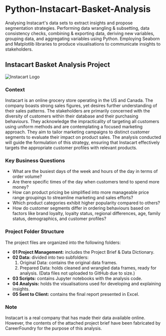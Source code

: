 # Python-Instacart-Basket-Analysis

Analysing Instacart's data sets to extract insights and propose segmentation strategies. Performing data wrangling & subsetting, data consistency checks, combining & exporting data, deriving new variables, grouping data, and aggregating variables using Python. Employing Seaborn and Matplotlib libraries to produce visualisations to communicate insights to stakeholders.

## Instacart Basket Analysis Project

![Instacart Logo](https://encrypted-tbn0.gstatic.com/images?q=tbn:ANd9GcQrjxr7BxoC6_pHAUzo4nf7-XL8Z0QORGBcQeiQOR0K&s)

### Context

Instacart is an online grocery store operating in the US and Canada. The company boasts strong sales figures, yet desires further understanding of their sales patterns. The stakeholders are primarily concerned with the diversity of customers within their database and their purchasing behaviours. They acknowledge the impracticality of targeting all customers using uniform methods and are contemplating a focused marketing approach. They aim to tailor marketing campaigns to distinct customer segments to evaluate their impact on product sales. The analysis conducted will guide the formulation of this strategy, ensuring that Instacart effectively targets the appropriate customer profiles with relevant products.

### Key Business Questions

- What are the busiest days of the week and hours of the day in terms of order volume?
- Are there specific times of the day when customers tend to spend more money?
- How can product pricing be simplified into more manageable price range groupings to streamline marketing and sales efforts?
- Which product categories exhibit higher popularity compared to others?
- How do customer segments differ in ordering behaviours based on factors like brand loyalty, loyalty status, regional differences, age, family status, demographics, and customer profiles?

### Project Folder Structure

The project files are organized into the following folders:
- **01 Project Management:** includes the Project Brief & Data Dictionary.
- **02 Data:** divided into two subfolders:
  1. Original Data: contains the original data frames.
  2. Prepared Data: holds cleaned and wrangled data frames, ready for analysis. (Data files not uploaded to GitHub due to size.)
- **03 Scripts:** contains Jupyter notebooks with the analysis code.
- **04 Analysis:** holds the visualisations used for developing and explaining insights.
- **05 Sent to Client:** contains the final report presented in Excel.

### Note

Instacart is a real company that has made their data available online. However, the contents of the attached project brief have been fabricated by CareerFoundry for the purpose of this analysis.
